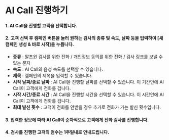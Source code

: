 # AI Call 진행하기

#### 1. AI Call을 진행할 고객을 선택합니다.

#### 2. 고객 선택 후 캠페인 버튼을 눌러 원하는 검사의 종류 및 속도, 날짜 등을 입력하여 [새 캠페인 생성 & 바로 시작]을 누릅니다.

- **종류** : 알츠윈 검사를 위한 전화 / 개인정보 동의를 위한 전화 / 검사 링크를 보낼 수 있는 문자
- **속도** : AI Call의 음성 속도를 선택할 수 있습니다.
- **제목** : 캠페인의 제목을 입력할 수 있습니다.
- **시작 날짜/종료 날짜** : AI Call을 진행할 날짜를 선택할 수 있습니다. 이 기간안에 AI Call이 고객에게 전화를 겁니다.
- **시작 시간/종료 시간** : AI Call을 진행할 시간을 선택할 수 있습니다. 이 시간안에 AI Call이 고객에게 전화를 겁니다.
- **최대 발신 횟수** : 고객이 전화를 안받을 경우 추가로 전화가 가는 발신 횟수입니다.

#### 3. 입력한 정보에 따라 AI Call이 순차적으로 고객에게 전화 검사를 진행합니다.

#### 4. 검사를 진행한 고객의 점수는 1주일내로 안내드립니다.
